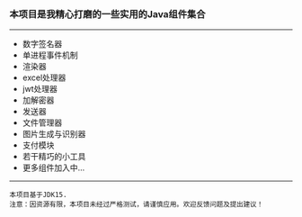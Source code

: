 ### 本项目是我精心打磨的一些实用的Java组件集合
---

- 数字签名器
- 单进程事件机制
- 渲染器
- excel处理器
- jwt处理器
- 加解密器
- 发送器
- 文件管理器
- 图片生成与识别器
- 支付模块
- 若干精巧的小工具
- 更多组件加入中...

---

```
本项目基于JDK15.
注意：因资源有限，本项目未经过严格测试，请谨慎应用。欢迎反馈问题及提出建议！
```
